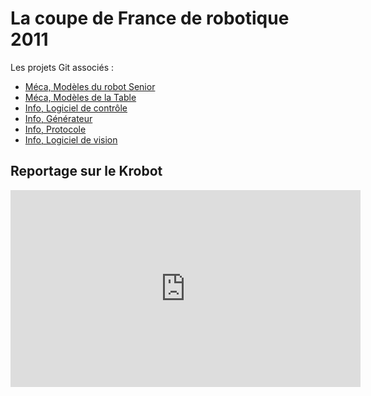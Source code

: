 # La coupe de France de robotique 2011

Les projets Git associés :

  * [Méca, Modèles du robot Senior](https://github.com/ens-krobot/meca_2011_Senior)
  * [Méca, Modèles de la Table](https://github.com/ens-krobot/meca_2011_Table)
  * [Info, Logiciel de contrôle](https://github.com/ens-krobot/info_2011_control2011)
  * [Info, Générateur](https://github.com/ens-krobot/info_2011_generator)
  * [Info, Protocole](https://github.com/ens-krobot/info_2011_protocol)
  * [Info, Logiciel de vision](https://github.com/ens-krobot/info_2011_vision)

## Reportage sur le Krobot

<iframe width="560" height="315" src="https://www.youtube-nocookie.com/embed/zalGLCxJFnU" frameborder="0" allow="accelerometer; autoplay; encrypted-media; gyroscope; picture-in-picture" allowfullscreen></iframe>

